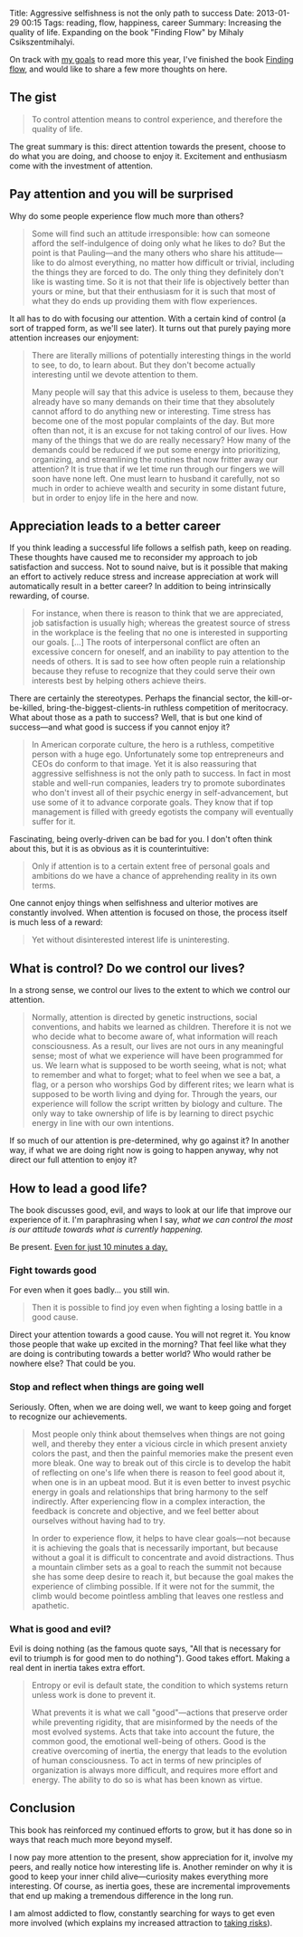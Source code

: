 Title: Aggressive selfishness is not the only path to success
Date: 2013-01-29 00:15
Tags: reading, flow, happiness, career
Summary: Increasing the quality of life. Expanding on the book "Finding Flow" by Mihaly Csikszentmihalyi.

On track with [my goals](/2012/12/belated-birthday-resolutions/#write-and-read-more) to read more this year, I've finished the book [Finding flow](http://www.amazon.com/Finding-Flow-Psychology-Engagement-Masterminds/dp/0465024114/), and would like to share a few more thoughts on here.

## The gist

> To control attention means to control experience, and therefore the quality of life.

The great summary is this: direct attention towards the present, choose to do what you are doing, and choose to enjoy it. Excitement and enthusiasm come with the investment of attention.

## Pay attention and you will be surprised

Why do some people experience flow much more than others?

> Some will find such an attitude irresponsible: how can someone afford the self-indulgence of doing only what he likes to do? But the point is that Pauling&mdash;and the many others who share his attitude&mdash;like to do almost everything, no matter how difficult or trivial, including the things they are forced to do. The only thing they definitely don't like is wasting time. So it is not that their life is objectively better than yours or mine, but that their enthusiasm for it is such that most of what they do ends up providing them with flow experiences.

It all has to do with focusing our attention. With a certain kind of control (a sort of trapped form, as we'll see later). It turns out that purely paying more attention increases our enjoyment:

> There are literally millions of potentially interesting things in the world to see, to do, to learn about. But they don't become actually interesting until we devote attention to them.
>
> Many people will say that this advice is useless to them, because they already have so many demands on their time that they absolutely cannot afford to do anything new or interesting. Time stress has become one of the most popular complaints of the day. But more often than not, it is an excuse for not taking control of our lives. How many of the things that we do are really necessary? How many of the demands could be reduced if we put some energy into prioritizing, organizing, and streamlining the routines that now fritter away our attention? It is true that if we let time run through our fingers we will soon have none left. One must learn to husband it carefully, not so much in order to achieve wealth and security in some distant future, but in order to enjoy life in the here and now.

## Appreciation leads to a better career

If you think leading a successful life follows a selfish path, keep on reading. These thoughts have caused me to reconsider my approach to job satisfaction and success. Not to sound naive, but is it possible that making an effort to actively reduce stress and increase appreciation at work will automatically result in a better career? In addition to being intrinsically rewarding, of course.

> For instance, when there is reason to think that we are appreciated, job satisfaction is usually high; whereas the greatest source of stress in the workplace is the feeling that no one is interested in supporting our goals. [...] The roots of interpersonal conflict are often an excessive concern for oneself, and an inability to pay attention to the needs of others. It is sad to see how often people ruin a relationship because they refuse to recognize that they could serve their own interests best by helping others achieve theirs.

There are certainly the stereotypes. Perhaps the financial sector, the kill-or-be-killed, bring-the-biggest-clients-in ruthless competition of meritocracy. What about those as a path to success? Well, that is but one kind of success&mdash;and what good is success if you cannot enjoy it?

> In American corporate culture, the hero is a ruthless, competitive person with a huge ego. Unfortunately some top entrepreneurs and CEOs do conform to that image. Yet it is also reassuring that aggressive selfishness is not the only path to success. In fact in most stable and well-run companies, leaders try to promote subordinates who don't invest all of their psychic energy in self-advancement, but use some of it to advance corporate goals. They know that if top management is filled with greedy egotists the company will eventually suffer for it.

Fascinating, being overly-driven can be bad for you. I don't often think about this, but it is as obvious as it is counterintuitive:

> Only if attention is to a certain extent free of personal goals and ambitions do we have a chance of apprehending reality in its own terms.

One cannot enjoy things when selfishness and ulterior motives are constantly involved. When attention is focused on those, the process itself is much less of a reward:

> Yet without disinterested interest life is uninteresting.

## What is control? Do we control our lives?

In a strong sense, we control our lives to the extent to which we control our attention.

> Normally, attention is directed by genetic instructions, social conventions, and habits we learned as children. Therefore it is not we who decide what to become aware of, what information will reach consciousness. As a result, our lives are not ours in any meaningful sense; most of what we experience will have been programmed for us. We learn what is supposed to be worth seeing, what is not; what to remember and what to forget; what to feel when we see a bat, a flag, or a person who worships God by different rites; we learn what is supposed to be worth living and dying for. Through the years, our experience will follow the script written by biology and culture. The only way to take ownership of life is by learning to direct psychic energy in line with our own intentions.

If so much of our attention is pre-determined, why go against it? In another way, if what we are doing right now is going to happen anyway, why not direct our full attention to enjoy it?

## How to lead a good life?

The book discusses good, evil, and ways to look at our life that improve our experience of it.  I'm paraphrasing when I say, <em>what we can control the most is our attitude towards what is currently happening.</em>

Be present. [Even for just 10 minutes a day.](http://www.inc.com/francesca-fenzi/refresh-your-brain-10-minutes.html)

### Fight towards good

For even when it goes badly... you still win.

> Then it is possible to find joy even when fighting a losing battle in a good cause.

Direct your attention towards a good cause. You will not regret it. You know those people that wake up excited in the morning? That feel like what they are doing is contributing towards a better world? Who would rather be nowhere else? That could be you.

### Stop and reflect when things are going well

Seriously. Often, when we are doing well, we want to keep going and forget to recognize our achievements.

> Most people only think about themselves when things are not going well, and thereby they enter a vicious circle in which present anxiety colors the past, and then the painful memories make the present even more bleak. One way to break out of this circle is to develop the habit of reflecting on one's life when there is reason to feel good about it, when one is in an upbeat mood. But it is even better to invest psychic energy in goals and relationships that bring harmony to the self indirectly. After experiencing flow in a complex interaction, the feedback is concrete and objective, and we feel better about ourselves without having had to try.
>
> In order to experience flow, it helps to have clear goals&mdash;not because it is achieving the goals that is necessarily important, but because without a goal it is difficult to concentrate and avoid distractions. Thus a mountain climber sets as a goal to reach the summit not because she has some deep desire to reach it, but because the goal makes the experience of climbing possible. If it were not for the summit, the climb would become pointless ambling that leaves one restless and apathetic.

### What is good and evil?

Evil is doing nothing (as the famous quote says, "All that is necessary for evil to triumph is for good men to do nothing"). Good takes effort. Making a real dent in inertia takes extra effort.

> Entropy or evil is default state, the condition to which systems return unless work is done to prevent it.
>
> What prevents it is what we call "good"&mdash;actions that preserve order while preventing rigidity, that are misinformed by the needs of the most evolved systems. Acts that take into account the future, the common good, the emotional well-being of others. Good is the creative overcoming of inertia, the energy that leads to the evolution of human consciousness. To act in terms of new principles of organization is always more difficult, and requires more effort and energy. The ability to do so is what has been known as virtue.

## Conclusion

This book has reinforced my continued efforts to grow, but it has done so in ways that reach much more beyond myself.

I now pay more attention to the present, show appreciation for it, involve my peers, and really notice how interesting life is. Another reminder on why it is good to keep your inner child alive&mdash;curiosity makes everything more interesting. Of course, as inertia goes, these are incremental improvements that end up making a tremendous difference in the long run.

I am almost addicted to flow, constantly searching for ways to get even more involved (which explains my increased attraction to [taking risks](/2012/01/belated-birthday-resolutions/#take-more-risks)).
